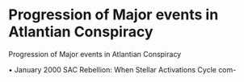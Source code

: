 # Progression of Major events in Atlantian Conspiracy

Progression of Major events in Atlantian Conspiracy

•  January 2000 SAC Rebellion: When Stellar Activations Cycle com-
